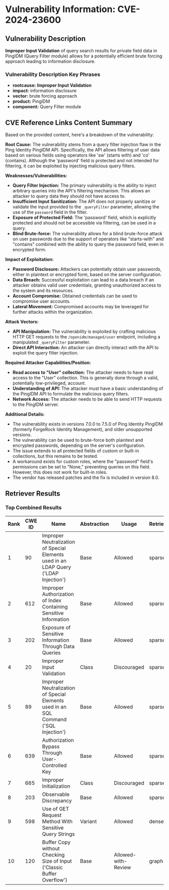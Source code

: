# Vulnerability Information: CVE-2024-23600

## Vulnerability Description
**Improper Input Validation** of query search results for private field data in PingIDM (Query Filter module) allows for a potentially efficient brute forcing approach leading to information disclosure.

### Vulnerability Description Key Phrases
- **rootcause:** **Improper Input Validation**
- **impact:** information disclosure
- **vector:** brute forcing approach
- **product:** PingIDM
- **component:** Query Filter module

## CVE Reference Links Content Summary
Based on the provided content, here's a breakdown of the vulnerability:

**Root Cause:**
The vulnerability stems from a query filter injection flaw in the Ping Identity PingIDM API. Specifically, the API allows filtering of user data based on various fields using operators like 'sw' (starts with) and 'co' (contains).  Although the 'password' field is protected and not intended for filtering, it can be exploited by injecting malicious query filters.

**Weaknesses/Vulnerabilities:**
- **Query Filter Injection:** The primary vulnerability is the ability to inject arbitrary queries into the API's filtering mechanism. This allows an attacker to query data they should not have access to.
- **Insufficient Input Sanitization:** The API does not properly sanitize or validate the input provided to the `_queryFilter` parameter, allowing the use of the `password` field in the filter.
- **Exposure of Protected Field:** The 'password' field, which is explicitly protected and should not be accessible via filtering, can be used in a query.
- **Blind Brute-force:** The vulnerability allows for a blind brute-force attack on user passwords due to the support of operators like "starts-with" and "contains" combined with the ability to query the password field, even in encrypted form.

**Impact of Exploitation:**
- **Password Disclosure:** Attackers can potentially obtain user passwords, either in plaintext or encrypted form, based on the server configuration.
- **Data Breach:** Successful exploitation can lead to a data breach if an attacker obtains valid user credentials, granting unauthorized access to the system and its resources.
- **Account Compromise:** Obtained credentials can be used to compromise user accounts.
- **Lateral Movement:** Compromised accounts may be leveraged for further attacks within the organization.

**Attack Vectors:**
- **API Manipulation:** The vulnerability is exploited by crafting malicious HTTP GET requests to the `/openidm/managed/user` endpoint, including a manipulated `_queryFilter` parameter.
- **Direct API Interaction:** An attacker can directly interact with the API to exploit the query filter injection.

**Required Attacker Capabilities/Position:**
- **Read access to "User" collection:**  The attacker needs to have read access to the "User" collection. This is generally done through a valid, potentially low-privileged, account.
- **Understanding of API:**  The attacker must have a basic understanding of the PingIDM API to formulate the malicious query filters.
- **Network Access:** The attacker needs to be able to send HTTP requests to the PingIDM server.

**Additional Details:**
- The vulnerability exists in versions 7.0.0 to 7.5.0 of Ping Identity PingIDM (formerly ForgeRock Identity Management), and older unsupported versions.
- The vulnerability can be used to brute-force both plaintext and encrypted passwords, depending on the server's configuration.
- The issue extends to all protected fields of custom or built-in collections, but this remains to be tested.
- A workaround exists for custom roles, where the "password" field's permissions can be set to "None," preventing queries on this field. However, this does not work for built-in roles.
- The vendor has released patches and the fix is included in version 8.0.

## Retriever Results

### Top Combined Results

| Rank | CWE ID | Name | Abstraction | Usage  | Retrievers | Individual Scores |
|------|--------|------|-------------|-------|------------|-------------------|
| 1 | 90 | Improper Neutralization of Special Elements used in an LDAP Query ('LDAP Injection') | Base | Allowed | sparse | 0.181 |
| 2 | 612 | Improper Authorization of Index Containing Sensitive Information | Base | Allowed | sparse | 0.166 |
| 3 | 202 | Exposure of Sensitive Information Through Data Queries | Base | Allowed | sparse | 0.140 |
| 4 | 20 | Improper Input Validation | Class | Discouraged | sparse | 0.138 |
| 5 | 89 | Improper Neutralization of Special Elements used in an SQL Command ('SQL Injection') | Base | Allowed | sparse | 0.132 |
| 6 | 639 | Authorization Bypass Through User-Controlled Key | Base | Allowed | sparse | 0.128 |
| 7 | 665 | Improper Initialization | Class | Discouraged | sparse | 0.126 |
| 8 | 203 | Observable Discrepancy | Base | Allowed | sparse | 0.126 |
| 9 | 598 | Use of GET Request Method With Sensitive Query Strings | Variant | Allowed | dense | 0.503 |
| 10 | 120 | Buffer Copy without Checking Size of Input ('Classic Buffer Overflow') | Base | Allowed-with-Review | graph | 0.002 |


